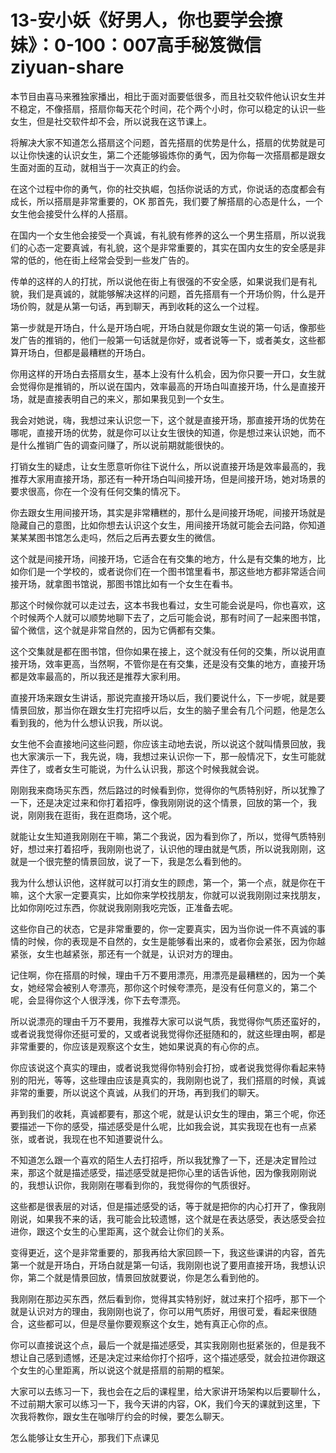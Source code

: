 # 13-安小妖《好男人，你也要学会撩妹》：0-100：007高手秘笈微信 ziyuan-share

本节目由喜马来雅独家播出，相比于面对面要低很多，而且社交软件他认识女生并不稳定，不像搭扇，搭扇你每天花个时间，花个两个小时，你可以稳定的认识一些女生，但是社交软件却不会，所以说我在这节课上。

将解决大家不知道怎么搭扇这个问题，首先搭扇的优势是什么，搭扇的优势就是可以让你快速的认识女生，第二个还能够锻炼你的勇气，因为你每一次搭扇都是跟女生面对面的互动，就相当于一次真正的约会。

在这个过程中你的勇气，你的社交执崛，包括你说话的方式，你说话的态度都会有成长，所以搭扇是非常重要的，OK 那首先，我们要了解搭扇的心态是什么，一个女生他会接受什么样的人搭扇。

在国内一个女生他会接受一个真诚，有礼貌有修养的这么一个男生搭扇，所以说我们的心态一定要真诚，有礼貌，这个是非常重要的，其实在国内女生的安全感是非常的低的，他在街上经常会受到一些发广告的。

传单的这样的人的打扰，所以说他在街上有很强的不安全感，如果说我们是有礼貌，我们是真诚的，就能够解决这样的问题，首先搭扇有一个开场价购，什么是开场价购，就是从第一句话，再到聊天，再到收耗的这么一个过程。

第一步就是开场白，什么是开场白呢，开场白就是你跟女生说的第一句话，像那些发广告的推销的，他们一般第一句话就是你好，或者说等一下，或者美女，这些都算开场白，但都是最糟糕的开场白。

你用这样的开场白去搭扇女生，基本上没有什么机会，因为你只要一开口，女生就会觉得你是推销的，所以说在国内，效率最高的开场白叫直接开场，什么是直接开场，就是直接表明自己的来义，那如果我见到一个女生。

我会对她说，嗨，我想过来认识您一下，这个就是直接开场，那直接开场的优势在哪呢，直接开场的优势，就是你可以让女生很快的知道，你是想过来认识她，而不是什么推销广告的调查问赚了，所以说前期就能很快的。

打销女生的疑虑，让女生愿意听你往下说什么，所以说直接开场是效率最高的，我推荐大家用直接开场，那还有一种开场白叫间接开场，但是间接开场，她对场景的要求很高，你在一个没有任何交集的情况下。

你去跟女生用间接开场，其实是非常糟糕的，那什么是间接开场呢，间接开场就是隐藏自己的意图，比如你想去认识这个女生，用间接开场就可能会去问路，你知道某某某图书馆怎么走吗，然后之后再去要女生的微信。

这个就是间接开场，间接开场，它适合在有交集的地方，什么是有交集的地方，比如你们是一个学校的，或者说你们在一个图书馆里看书，那这些地方都非常适合间接开场，就拿图书馆说，那图书馆比如有一个女生在看书。

那这个时候你就可以走过去，这本书我也看过，女生可能会说是吗，你也喜欢，这个时候两个人就可以顺势地聊下去了，之后可能会说，那有时间了一起来图书馆，留个微信，这个就是非常自然的，因为它俩都有交集。

这个交集就是都在图书馆，但你如果在接上，这个就没有任何的交集，所以说用直接开场，效率更高，当然啊，不管你是在有交集，还是没有交集的地方，直接开场都是效率最高的，所以我还是推荐大家利用。

直接开场来跟女生讲话，那说完直接开场以后，我们要说什么，下一步呢，就是要情景回放，那当你在跟女生打完招呼以后，女生的脑子里会有几个问题，他是怎么看到我的，他为什么想认识我，所以说。

女生他不会直接地问这些问题，你应该主动地去说，所以说这个就叫情景回放，我也大家演示一下，我先说，嗨，我想过来认识你一下，那一般情况下，女生可能就弄住了，或者女生可能说，为什么认识我，那这个时候我就会说。

刚刚我来商场买东西，然后路过的时候看到你，觉得你的气质特别好，所以犹豫了一下，还是决定过来和你打着招呼，像我刚刚说的这个情景，回放的第一个，我说，刚刚我在逛街，我在逛商场，这个呢。

就能让女生知道我刚刚在干嘛，第二个我说，因为看到你了，所以，觉得气质特别好，想过来打着招呼，我刚刚也说了，认识他的理由就是气质，所以说我刚刚，这就是一个很完整的情景回放，说了一下，我是怎么看到他的。

我为什么想认识他，这样就可以打消女生的顾虑，第一个，第一个点，就是你在干嘛，这个大家一定要真实，比如你来学校找朋友，你就可以说我刚刚过来找朋友，比如你刚吃过东西，你就说我刚刚我吃完饭，正准备去呢。

这些你自己的状态，它是非常重要的，你一定要真实，因为当你说一件不真诚的事情的时候，你的表现是不自然的，女生是能够看出来的，或者你会紧张，因为你越紧张，女生也越紧张，那还有一个就是，认识对方的理由。

记住啊，你在搭扇的时候，理由千万不要用漂亮，用漂亮是最糟糕的，因为一个美女，她经常会被别人夸漂亮，那你这个时候夸漂亮，是没有任何意义的，第二个呢，会显得你这个人很浮浅，你下去夸漂亮。

所以说漂亮的理由千万不要用，我推荐大家可以说气质，我觉得你气质还蛮好的，或者说我觉得你还挺可爱的，又或者说我觉得你还挺随和的，就这些理由啊，都是非常重要的，你应该是观察这个女生，她如果说真的有心你的点。

你应该说这个真实的理由，或者说我觉得你特别会打扮，或者说我觉得你看起来特别的阳光，等等，这些理由应该是真实的，我刚刚也说了，我们搭扇的时候，真诚非常的重要，所以说这个真诚，从我们的开场，再到我们的聊天。

再到我们的收耗，真诚都要有，那这个呢，就是认识女生的理由，第三个呢，你还要描述一下你的感受，描述感受是什么呢，比如我会说，其实我现在也有一点紧张，或者说，我现在也不知道要说什么。

不知道怎么跟一个喜欢的陌生人去打招呼，所以我犹豫了一下，还是决定冒险过来，那这个就是描述感受，描述感受就是把你心里的话告诉他，因为像我刚刚说的，我想认识你，我刚刚在哪看到你的，我觉得你的气质很好。

这些都是很表层的对话，但是描述感受的话，等于就是把你的内心打开了，像我刚刚说，如果我不来的话，我可能会比较遗憾，这个就是在表达感受，表达感受会拉进你，跟这个女生的心里距离，这个就会让你们的关系。

变得更近，这个是非常重要的，那我再给大家回顾一下，我这些课讲的内容，首先第一个就是开场白，开场白就是第一句话，我刚刚也说了要用直接开场，我想认识你，第二个就是情景回放，情景回放就要说，你是怎么看到他的。

我刚刚在那边买东西，然后看到你，觉得其实特别好，就过来打个招呼，那下一个就是认识对方的理由，我刚刚也说了，你可以用气质好，用很可爱，看起来很随合，这些都可以，但是尽量你要观察这个女生，她有真正心你的点。

你可以直接说这个点，最后一个就是描述感受，其实我刚刚也挺紧张的，但是我不想让自己感到遗憾，还是决定过来给你打个招呼，这个描述感受，就会拉进你跟这个女生的心里距离，所以说这个就是搭扇的前期的框架。

大家可以去练习一下，我也会在之后的课程里，给大家讲开场架构以后要聊什么，不过前期大家可以练习一下，我今天讲的内容，OK，我们今天的课就到这里，下次我将教你，跟女生在咖啡厅约会的时候，要怎么聊天。

怎么能够让女生开心，那我们下点课见